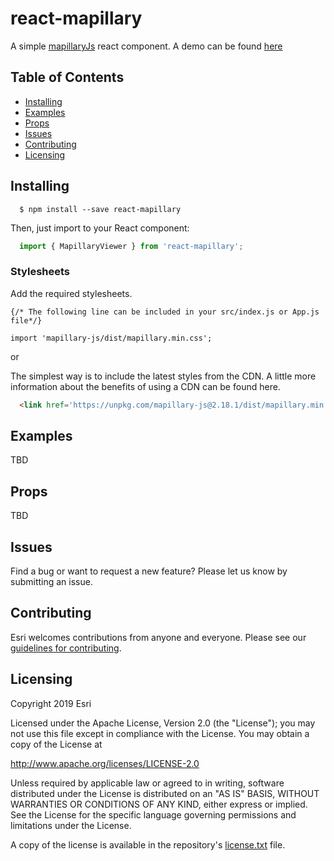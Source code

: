 # react-mapillary

A simple [mapillaryJs](https://github.com/mapillary/mapillary-js) react component. A demo can be found [here](https://alexus37.github.io/react-mapillary/)

## Table of Contents

- [Installing](#installing)
- [Examples](#examples)
- [Props](#props)
- [Issues](#issues)
- [Contributing](#contributing)
- [Licensing](#licensing)

## Installing

```
  $ npm install --save react-mapillary
```

Then, just import to your React component:

```jsx
  import { MapillaryViewer } from 'react-mapillary';
```
### Stylesheets

Add the required stylesheets.
```
{/* The following line can be included in your src/index.js or App.js file*/}

import 'mapillary-js/dist/mapillary.min.css';
```

or

The simplest way is to include the latest styles from the CDN. A little more information about the benefits of using a CDN can be found here.

```html
  <link href='https://unpkg.com/mapillary-js@2.18.1/dist/mapillary.min.css' rel='stylesheet' />

```

## Examples
TBD

## Props
TBD

## Issues

Find a bug or want to request a new feature?  Please let us know by submitting an issue.

## Contributing

Esri welcomes contributions from anyone and everyone. Please see our [guidelines for contributing](https://github.com/esri/contributing).

## Licensing
Copyright 2019 Esri

Licensed under the Apache License, Version 2.0 (the "License");
you may not use this file except in compliance with the License.
You may obtain a copy of the License at

   http://www.apache.org/licenses/LICENSE-2.0

Unless required by applicable law or agreed to in writing, software
distributed under the License is distributed on an "AS IS" BASIS,
WITHOUT WARRANTIES OR CONDITIONS OF ANY KIND, either express or implied.
See the License for the specific language governing permissions and
limitations under the License.

A copy of the license is available in the repository's [license.txt](/license.txt) file.
